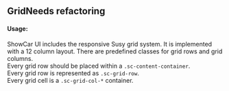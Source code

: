 <h2>Grid<span class="status refactor">Needs refactoring</span></h2>

#### Usage:
ShowCar UI includes the responsive Susy grid system. It is implemented with a 12 column layout. There are predefined classes for grid rows and grid columns.  
Every grid row should be placed within a `.sc-content-container`.  
Every grid row is represented as `.sc-grid-row`.  
Every grid cell is a `.sc-grid-col-*` container.  
<style>
#grid .sample .sc-grid-row > div{
    border: 1px solid #dcdcdc;
    background: #f4f4f4;
    margin-bottom: 5px;
    padding: 5px;
}
#grid .sample .sc-grid-row > div [class*='sc-grid-col-']{
    word-break: break-all;
}
</style>
